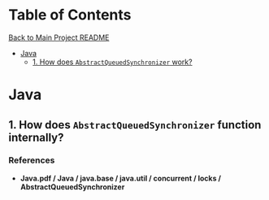 # Table of Contents
[Back to Main Project README](../README.md)  
- [Java](#java)
  - [1. How does `AbstractQueuedSynchronizer` work?](#1-how-does-abstractqueuedsynchronizer-work) 
# Java
##  1. How does `AbstractQueuedSynchronizer` function internally?
### References
* **Java.pdf / Java / java.base / java.util / concurrent / locks / AbstractQueuedSynchronizer**     

